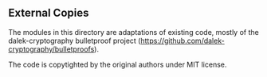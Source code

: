 ## External Copies

The modules in this directory are adaptations of existing code, mostly of the dalek-cryptography bulletproof project (https://github.com/dalek-cryptography/bulletproofs).

The code is copytighted by the original authors under MIT license.